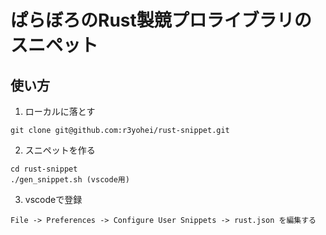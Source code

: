 # ぱらぼろのRust製競プロライブラリのスニペット
## 使い方
1. ローカルに落とす
```
git clone git@github.com:r3yohei/rust-snippet.git
```
2. スニペットを作る
```
cd rust-snippet
./gen_snippet.sh (vscode用)
```
3. vscodeで登録
```
File -> Preferences -> Configure User Snippets -> rust.json を編集する
```